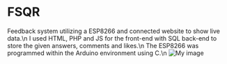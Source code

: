 # FSQR
Feedback system utilizing a ESP8266 and connected website to show live data.\n
I used HTML, PHP and JS for the front-end with SQL back-end to store the given answers, comments and likes.\n
The ESP8266 was programmed within the Arduino environment using C.\n
![My image](https://drive.google.com/uc?id=1zB5vWxx9wwHM8W6TXj1Qb7_aAWktk8oK)
